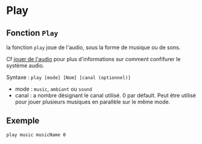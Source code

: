# Play

## Fonction `Play`

la fonction `play` joue de l'audio, sous la forme de musique ou de sons.

Cf [jouer de l'audio](../../festures/audio.md) pour plus d'informations sur comment confifurer le système audio.

Syntaxe : `play [mode] [Nom] [canal (optionnel)]`

- mode : `music`, `ambiant` ou `sound`
- canal : a nombre désignant le canal utilisé. 0 par défault. Peut être utilisé pour jouer plusieurs musiques en parallèle sur le même mode.

## Exemple

```narrat
play music musicName 0
```